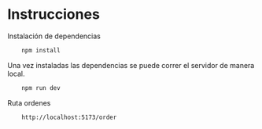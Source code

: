 # Instrucciones

Instalación de dependencias
``` bash
    npm install
```

Una vez instaladas las dependencias se puede correr el servidor de manera local.
``` bash
    npm run dev 
```

Ruta ordenes
``` bash
    http://localhost:5173/order
```